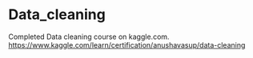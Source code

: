 # Data_cleaning
 Completed Data cleaning course on kaggle.com.
 https://www.kaggle.com/learn/certification/anushavasup/data-cleaning

